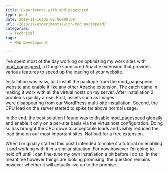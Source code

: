 ```yaml
---
title: Experiments with mod_pagespeed
type: post
date: 2010-11-16T05:00:00+00:00
url: /2010/11/experiments-with-mod_pagespeed/
categories:
  - Technical
tags:
  - Web Development

---
```

I’ve spent most of the day working on optimizing my work sites with <a href="http://code.google.com/speed/page-speed/docs/module.html" target="_blank" rel="noopener noreferrer">mod_pagespeed</a>, a Google sponsored Apache extension that provides various features to speed up the loading of your website.

Installation was easy, just install the package from the mod_pagespeed website and enable it like any other Apache&nbsp;extension. The catch came in making it work with all the virtual hosts on my server. After installation 2 problems quickly arose. First, assets such as images were&nbsp;disappearing&nbsp;from our WordPress multi-site installation. Second, the CPU load on the server started to spike far above normal usage.

In the end, the best solution I found was to disable mod_pagespeed globally and enable it only on a per-site basis via the virtualhost configuration. Doing so has brought the CPU down to acceptable loads and visibly reduced the load time on our most important sites. Not bad for a free extension.

When I originally started this post I intended to make it a tutorial on enabling it and working with it in a similar situation. For now however I’m going to hold off until I can fine-tune my own installation a bit before I do so. In the meantime however things are looking promising, the question remains however whether it will actually live up to the promise.